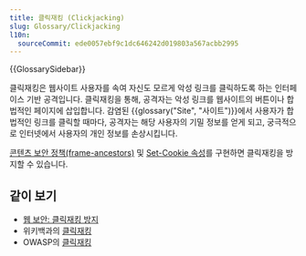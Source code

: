 ```yaml
---
title: 클릭재킹 (Clickjacking)
slug: Glossary/Clickjacking
l10n:
  sourceCommit: ede0057ebf9c1dc646242d019803a567acbb2995
---
```


{{GlossarySidebar}}

클릭재킹은 웹사이트 사용자를 속여 자신도 모르게 악성 링크를 클릭하도록 하는 인터페이스 기반 공격입니다. 클릭재킹을 통해, 공격자는 악성 링크를 웹사이트의 버튼이나 합법적인 페이지에 삽입합니다. 감염된 {{glossary("Site", "사이트")}}에서 사용자가 합법적인 링크를 클릭할 때마다, 공격자는 해당 사용자의 기밀 정보를 얻게 되고, 궁극적으로 인터넷에서 사용자의 개인 정보를 손상시킵니다.

[콘텐츠 보안 정책(frame-ancestors)](/ko/docs/Web/HTTP/Headers/Content-Security-Policy/frame-ancestors) 및 [Set-Cookie 속성](/ko/docs/Web/HTTP/Headers/Set-Cookie#attributes)를 구현하면 클릭재킹을 방지할 수 있습니다.

## 같이 보기

- [웹 보안: 클릭재킹 방지](/ko/docs/Web/Security#clickjacking_protection)
- 위키백과의 [클릭재킹](https://en.wikipedia.org/wiki/Clickjacking)
- OWASP의 [클릭재킹](https://owasp.org/www-community/attacks/Clickjacking)
